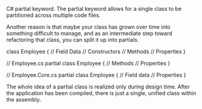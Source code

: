 C# partial keyword. The partial
keyword allows for a single class to be partitioned across multiple code files.

Another reason is that maybe your class has grown over time into something
difficult to manage, and as an intermediate step toward refactoring that class, you can split it up into partials.

class Employee
{
// Field Data
// Constructors
// Methods
// Properties
}

// Employee.cs
partial class Employee
{
// Methods
// Properties
}

// Employee.Core.cs
partial class Employee
{
// Field data
// Properties
}

The whole idea of
a partial class is realized only during design time. After the application has been compiled, there is just a
single, unified class within the assembly.

